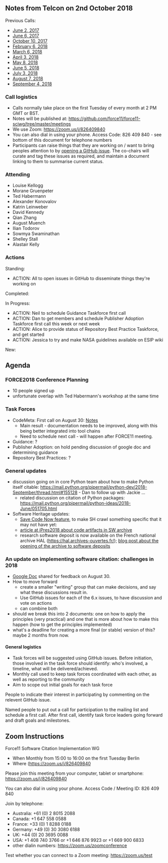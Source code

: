 ## Notes from Telcon on 2nd October 2018

Previous Calls:
 - [June 2, 2017](https://github.com/force11/force11-sciwg/blob/master/meetings/20170602-Notes.md)
 - [June 6, 2017](https://github.com/force11/force11-sciwg/blob/master/meetings/20170606-Notes.md)
 - [October 10, 2017](https://github.com/force11/force11-sciwg/blob/master/meetings/20171010-Notes.md)
 - [February 6, 2018](https://github.com/force11/force11-sciwg/blob/master/meetings/20180206-Notes.md)
 - [March 6, 2018](https://github.com/force11/force11-sciwg/blob/master/meetings/20180306-Notes.md)
 - [April 3, 2018](https://github.com/force11/force11-sciwg/blob/master/meetings/20180403-Notes.md)
 - [May 8, 2018](https://github.com/force11/force11-sciwg/blob/master/meetings/20180508-Notes.md)
 - [June 5, 2018](https://github.com/force11/force11-sciwg/blob/master/meetings/20180605-Notes.md)
 - [July 3, 2018](https://github.com/force11/force11-sciwg/blob/master/meetings/20180703-Notes.md)
 - [August 7, 2018](https://github.com/force11/force11-sciwg/blob/master/meetings/20180807-Notes.md)
 - [September 4, 2018](https://github.com/force11/force11-sciwg/blob/master/meetings/20180904-Notes.md)


### Call logistics

 - Calls normally take place on the first Tuesday of every month at 2 PM GMT or BST.
 - Notes will be published at: https://github.com/force11/force11-sciwg/tree/master/meetings
 - We use Zoom: https://zoom.us/j/826409840
 - You can also dial in using your phone. Access Code: 826 409 840 - see bottom of this document for telephone numbers
 - Participants can raise things that they are working on / want to bring peoples attention to by [opening a GitHub issue](https://github.com/force11/force11-sciwg/issues). The co-chairs will curate and tag these issues as required, and maintain a document linking to them to summarise current status.

### Attending

* Louise Kellogg
* Morane Gruenpeter
* Ted Habermann
* Alexander Konovalov
* Katrin Leinweber
* David Kennedy
* Qian Zhang
* August Muench
* Ilian Todorov
* Sowmya Swaminathan
* Shelley Stall
* Alastair Kelly


### Actions

Standing:
 * ACTION: All to open issues in GitHub to disseminate things they're working on

Completed:
 
In Progress:
 * ACTION: Neil to schedule Guidance Taskforce first call
 * ACTION: Dan to get members and schedule Publisher Adoption Taskforce first call this week or next week
 * ACTION: Alice to provide status of Repository Best Practice Taskforce, and get started
 * ACTION: Jessica to try and make NASA guidelines available on ESIP wiki
 
New:

## Agenda

### FORCE2018 Conference Planning

* 10 people signed up
* unfortunate overlap with Ted Habermann's workshop at the same time

### Task Forces

* CodeMeta: First call on August 30: [Notes](https://github.com/force11/force11-sciwg/blob/master/meetings/20180820-codemeta.md)
  * Main result - documentation needs to be improved, along with this being better integrated into tool chains
  * Need to schedule next call - will happen after FORCE11 meeting.
* Guidance: ?
* Publisher Adoption: on hold pending discussion of google doc and determining guidance
* Repository Best Practices: ?

### General updates

* discussion going on in core Python team about how to make Python itself citable: https://mail.python.org/pipermail/python-dev/2018-September/thread.html#155128 - Dan to follow up with Jackie ...
  * related discussion on citation of Python packages: https://mail.python.org/pipermail/python-ideas/2018-June/051705.html
* Software Heritage updates:
  * [Save Code Now feature](https://archive.softwareheritage.org/browse/origin/save/), to make SH crawl something specific that it may not have yet: 
  * [article at iPres2018 about code artifacts in SW archive](https://hal.inria.fr/hal-01865790)
  * research software deposit is now available on the French national archive HAL (https://hal.archives-ouvertes.fr/); [blog post about the opening of the archive to software deposits](https://www.softwareheritage.org/2018/09/28/depositing-scientific-software-into-software-heritage/)

### An update on implementing software citation: challenges in 2018

* [Google Doc](https://docs.google.com/document/d/1ze2Bh0pZXCy7_bHcC7CumQRmBAv8qP6reao4yU4JToY/edit?ts=5b8e056c#heading=h.r16j7ecdqpc3) shared for feedback on August 30.
* How to move forward
  * create a smaller "writing" group that can make decisions, and say what these discussions result in.
  * Use GitHub issues for each of the 6.x issues, to have discussion and vote on actions
  * can combine both
* should we break this into 2 documents: one on how to apply the principles (very practical) and one that is more about how to make this happen (how to get the principles implemented)
* what's a deadline for creating a more final (or stable) version of this?  maybe 2 months from now.
  
#### General logistics

- Task forces will be suggested using GitHub issues. Before initiation, those involved in the task force should identify: who's involved, a timeline, what will be delivered/achieved.
- Monthly call used to keep task forces coordinated with each other, as well as reporting to the community
- Aim to scope out initial goals for each task force

People to indicate their interest in participating by commenting on the relevent GitHub issue.

Named people to put out a call for participation to the mailing list and schedule a first call. After first call, identify task force leaders going forward and draft goals and milestones.

## Zoom Instructions

Force11 Software Citation Implementation WG
 - When    Monthly from 15:00 to 16:00 on the first Tuesday Berlin
 - Where   (https://zoom.us/j/826409840

Please join this meeting from your computer, tablet or smartphone: https://zoom.us/j/826409840

You can also dial in using your phone. Access Code / Meeting ID: 826 409 840

Join by telephone: 
 - Australia: +61 (0) 2 8015 2088
 - Canada: +1 647 558 0588
 - France: +33 (0) 1 8288 0188
 - Germany: +49 (0) 30 3080 6188
 - UK: +44 (0) 20 3695 0088
 - USA: +1 408 740 3766 or +1 646 876 9923 or +1 669 900 6833
 - other dialin numbers: https://zoom.us/zoomconference
 
 Test whether you can connect to a Zoom meeting: https://zoom.us/test

